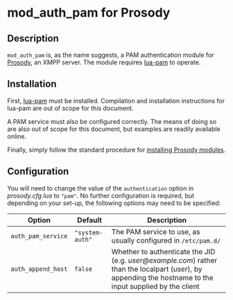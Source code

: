 mod_auth_pam for Prosody
========================

Description
-----------

`mod_auth_pam` is, as the name suggests, a PAM authentication module for [Prosody](http://prosody.im/), an XMPP server.  The module requires [lua-pam](https://github.com/devurandom/lua-pam/) to operate.

Installation
------------

First, [lua-pam](https://github.com/devurandom/lua-pam/) must be installed.  Compilation and installation instructions for lua-pam are out of scope for this document.

A PAM service must also be configured correctly.  The means of doing so are also out of scope for this document, but examples are readily available online.

Finally, simply follow the standard procedure for [installing Prosody modules](http://prosody.im/doc/installing_modules).  

Configuration
-------------

You will need to change the value of the `authentication` option in _prosody.cfg.lua_ to `"pam"`.  No further configuration is required, but depending on your set-up, the following options may need to be specified:

Option             | Default         | Description
------------------ | --------------- | -----------
`auth_pam_service` | `"system-auth"` | The PAM service to use, as usually configured in `/etc/pam.d/`
`auth_append_host` | `false`         | Whether to authenticate the JID (e.g. _user@example.com_) rather than the localpart (_user_), by appending the hostname to the input supplied by the client
